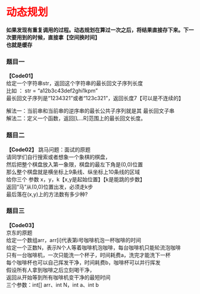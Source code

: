 # <font color="red">**动态规划**</font>
**如果发现有重复调用的过程。动态规划在算过一次之后，将结果直接存下来。下一次要用到的时候，直接拿【空间换时间】**  
**也就是缓存**  


### 题目一
**【Code01】**  
给定一个字符串str，返回这个字符串的最长回文子序列长度  
比如 ： str = “a12b3c43def2ghi1kpm”  
最长回文子序列是“1234321”或者“123c321”，返回长度7【可以是不连续的】  

解法一：当前串和当前串的逆序串的最长公共子序列就是其 最长回文子串  
解法二：定义一个函数，返回[L...R]范围上的最长回文长度。  



### 题目二
**【Code02】**
跳马问题：面试的原题  
请同学们自行搜索或者想象一个象棋的棋盘，    
然后把整个棋盘放入第一象限，棋盘的最左下角是(0,0)位置  
那么整个棋盘就是横坐标上9条线、纵坐标上10条线的区域  
给你三个 参数 x，y，k【x,y是起始位置】【k是能跳的步数】  
返回“马”从(0,0)位置出发，必须走k步  
最后落在(x,y)上的方法数有多少种?  



### 题目三
**【Code03】**  
京东的原题  
给定一个数组arr，arr[i]代表第i号咖啡机泡一杯咖啡的时间  
给定一个正数N，表示N个人等着咖啡机泡咖啡，每台咖啡机只能轮流泡咖啡  
只有一台咖啡机，一次只能洗一个杯子，时间耗费a，洗完才能洗下一杯  
每个咖啡杯也可以自己挥发干净，时间耗费b，咖啡杯可以并行挥发  
假设所有人拿到咖啡之后立刻喝干净，  
返回从开始等到所有咖啡机变干净的最短时间  
三个参数：int[] arr、int N，int a、int b  
